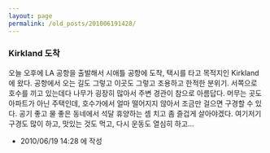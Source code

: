 ```yaml
---
layout: page
permalink: /old_posts/201006191428/
---
```


### Kirkland 도착

오늘 오후에 LA 공항을 출발해서 시애틀 공항에 도착, 택시를 타고 목적지인 Kirkland에 왔다.
공항에서 오는 길도 그렇고 이곳도 그렇고 조용하고 한적한 분위기. 서쪽으로 호수를 끼고 있는데다 나무가 굉장히 많아서 주변 경관이 참으로 아름답다.
머무는 곳도 아파트가 아닌 주택인데, 호수가에서 얼마 떨어지지 않아서 조금만 걸으면 구경할 수 있다.
공기 좋고 물 좋은 동네에서 석달 휴양하는 셈 치고 좀 즐겁게 살아야겠다. 여기저기 구경도 많이 하고, 맛있는 것도 먹고, 다시 운동도 열심히 하고...




- 2010/06/19 14:28 에 작성